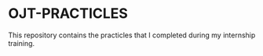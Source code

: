 # OJT-PRACTICLES
This repository contains the practicles that I completed during my internship training.
